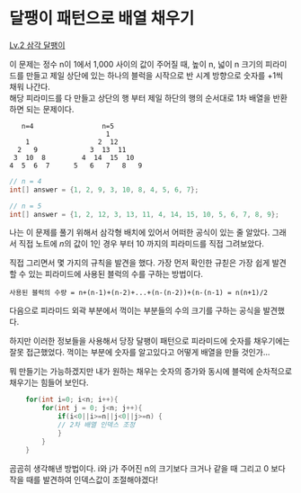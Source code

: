 # 달팽이 패턴으로 배열 채우기

[Lv.2 삼각 달팽이](https://school.programmers.co.kr/learn/courses/30/lessons/68645)

이 문제는 정수 n이 1에서 1,000 사이의 값이 주어질 때, 높이 n, 넓이 n 크기의 피라미드를 만들고 제일 상단에 있는 하나의 블럭을 시작으로 반 시계 방향으로 숫자를 +1씩 채워 나간다.   
해당 피라미드를 다 만들고 상단의 행 부터 제일 하단의 행의 순서대로 1차 배열을 반환하면 되는 문제이다.

```shell
   n=4                 n=5
                        1
    1                 2  12
  2   9             3  13  11
 3  10  8         4  14  15  10
4  5  6  7      5   6   7   8   9

```

```java
// n = 4 
int[] answer = {1, 2, 9, 3, 10, 8, 4, 5, 6, 7};

// n = 5
int[] answer = {1, 2, 12, 3, 13, 11, 4, 14, 15, 10, 5, 6, 7, 8, 9};
```

나는 이 문제를 풀기 위해서 삼각형 배치에 있어서 어떠한 공식이 있는 줄 알았다. 그래서 직접 노트에 $n$의 값이 1인 경우 부터 10 까지의 피라미드를 직접 그려보았다.   

직접 그리면서 몇 가지의 규칙을 발견을 했다. 가장 먼저 확인한 규칟은 가장 쉽게 발견할 수 있는 피라미드에 사용된 블럭의 수를 구하는 방법이다.

```shell
사용된 블럭의 수량 = n+(n-1)+(n-2)+...+(n-(n-2))+(n-(n-1) = n(n+1)/2
```

다음으로 피라미드 외곽 부분에서 꺽이는 부분들의 수의 크기를 구하는 공식을 발견했다.


하지만 이러한 정보들을 사용해서 당장 달팽이 패턴으로 피라미드에 숫자를 채우기에는 잘못 접근했었다. 
꺽이는 부분에 숫자를 알고있다고 어떻게 배열을 만들 것인가...

뭐 만들기는 가능하겠지만 내가 원하는 채우는 숫자의 증가와 동시에 블럭에 순차적으로 채우기는 힘들어 보인다.

```java
    for(int i=0; i<n; i++){
        for(int j = 0; j<n; j++){
            if(i<0||i>=n||j<0||j>=n) {
            // 2차 배열 인덱스 조정    
            }
        }
    }
```
곰곰히 생각해낸 방법이다. i와 j가 주어진 n의 크기보다 크거나 같을 때 그리고 0 보다 작을 때를 발견하여 인덱스값이 조절해야겠다!

